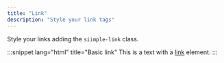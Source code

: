 ```yaml
---
title: "Link"
description: "Style your link tags"
---
```


Style your links adding the `siimple-link` class.

:::snippet lang="html" title="Basic link"
This is a text with a <a href="#" class="siimple-link">link</a> element.
:::

